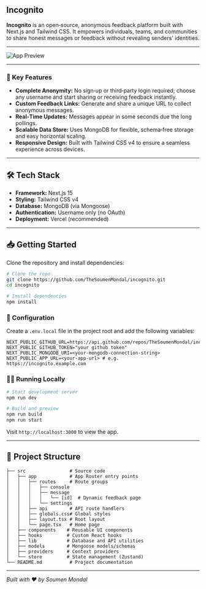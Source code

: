 ## Incognito

&#x20;

**Incognito** is an open‑source, anonymous feedback platform built with Next.js and Tailwind CSS. It empowers individuals, teams, and communities to share honest messages or feedback without revealing senders' identities.

---

![App Preview](https://drive.google.com/uc?id=1XJFm9aUjAfOQkOk2E7xWFIi7gYzLDTHn)

---

### 🚀 Key Features

* **Complete Anonymity:** No sign‑up or third‑party login required; choose any username and start sharing or receiving feedback instantly.
* **Custom Feedback Links:** Generate and share a unique URL to collect anonymous messages.
* **Real‑Time Updates:** Messages appear in some seconds due the long pollings.
* **Scalable Data Store:** Uses MongoDB for flexible, schema‑free storage and easy horizontal scaling.
* **Responsive Design:** Built with Tailwind CSS v4 to ensure a seamless experience across devices.

---

## 🛠 Tech Stack

* **Framework:** Next.js 15
* **Styling:** Tailwind CSS v4
* **Database:** MongoDB (via Mongoose)
* **Authentication:** Username only (no OAuth)
* **Deployment:** Vercel (recommended)

---

## 📥 Getting Started

Clone the repository and install dependencies:

```bash
# Clone the repo
git clone https://github.com/TheSoumenMondal/incognito.git
cd incognito

# Install dependencies
npm install
```

### 🔧 Configuration

Create a `.env.local` file in the project root and add the following variables:

```dotenv
NEXT_PUBLIC_GITHUB_URL=https://api.github.com/repos/TheSoumenMondal/incognito
NEXT_PUBLIC_GITHUB_TOKEN="your github token"
NEXT_PUBLIC_MONGODB_URI=<your-mongodb-connection-string>
NEXT_PUBLIC_APP_URL=<your-app-url> # e.g. https://incognito.example.com

```

### 🏃‍♂️ Running Locally

```bash
# Start development server
npm run dev

# Build and preview
npm run build
npm run start
```

Visit `http://localhost:3000` to view the app.

---

## 📂 Project Structure

```
├── src                # Source code
│   ├── app            # App Router entry points
│   │   ├── routes     # Route groups
│   │   │   ├── console
│   │   │   ├── message
│   │   │   │   └── [id]  # Dynamic feedback page
│   │   │   └── settings
│   │   ├── api        # API route handlers
│   │   ├── globals.css# Global styles
│   │   ├── layout.tsx # Root layout
│   │   └── page.tsx   # Home page
│   ├── components    # Reusable UI components
│   ├── hooks         # Custom React hooks
│   ├── lib           # Database and API utilities
│   ├── models        # Mongoose models/schemas
│   ├── providers     # Context providers
│   └── store         # State management (Zustand)
└── README.md          # Project documentation
```

---

*Built with ❤️ by Soumen Mondal*
